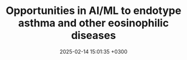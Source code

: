 ---
title: Opportunities in AI/ML to endotype asthma and other eosinophilic diseases
description: Ray A, <u><strong>Das J</strong></u>, Khoury P
date: 2025-02-14 15:01:35 +0300
image: '/images/Opportunities-in-AI.jpg'
tags: [Machine_Learning]
href : 'https://www.jacionline.org/article/S0091-6749(25)00170-8/fulltext'
published: Journal of Allergy and Clinical Immunology 2025
year : 2025
featured:
---